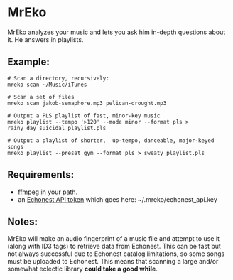 MrEko
=====
MrEko analyzes your music and lets you ask him in-depth questions about it.  He answers in playlists.

Example:
--------
    # Scan a directory, recursively:
    mreko scan ~/Music/iTunes

    # Scan a set of files
    mreko scan jakob-semaphore.mp3 pelican-drought.mp3

    # Output a PLS playlist of fast, minor-key music
    mreko playlist --tempo '>120' --mode minor --format pls > rainy_day_suicidal_playlist.pls

    # Output a playlist of shorter,  up-tempo, danceable, major-keyed songs
    mreko playlist --preset gym --format pls > sweaty_playlist.pls

Requirements:
-------------
* [ffmpeg](http://www.ffmpeg.org/download.html) in your path.
* an [Echonest API token](http://developer.echonest.com/) which goes here: ~/.mreko/echonest_api.key

Notes:
------
MrEko will make an audio fingerprint of a music file and attempt to use it (along with ID3 tags) to retrieve data from Echonest.
This can be fast but not always successful due to Echonest catalog limitations, so some songs must be uploaded to Echonest.
This means that scanning a large and/or somewhat eclectic library **could take a good while**.
